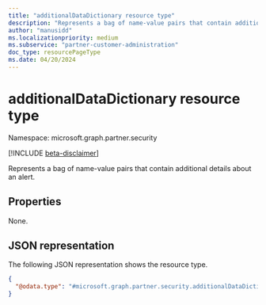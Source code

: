 ```yaml
---
title: "additionalDataDictionary resource type"
description: "Represents a bag of name-value pairs that contain additional details about an alert."
author: "manusidd"
ms.localizationpriority: medium
ms.subservice: "partner-customer-administration"
doc_type: resourcePageType
ms.date: 04/20/2024
---
```


# additionalDataDictionary resource type

Namespace: microsoft.graph.partner.security

[!INCLUDE [beta-disclaimer](../../includes/beta-disclaimer.md)]

Represents a bag of name-value pairs that contain additional details about an alert.

## Properties
None.

## JSON representation
The following JSON representation shows the resource type.
<!-- {
  "blockType": "resource",
  "@odata.type": "microsoft.graph.partner.security.additionalDataDictionary"
}
-->
``` json
{
  "@odata.type": "#microsoft.graph.partner.security.additionalDataDictionary"
}
```
